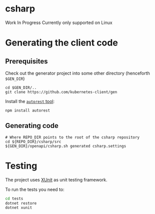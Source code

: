 # csharp
Work In Progress
Currently only supported on Linux 

# Generating the client code

## Prerequisites

Check out the generator project into some other directory
(henceforth `$GEN_DIR`)

```
cd $GEN_DIR/..
git clone https://github.com/kubernetes-client/gen
```

Install the [`autorest` tool](https://github.com/azure/autorest):

```
npm install autorest
```

## Generating code

```
# Where REPO_DIR points to the root of the csharp repository
cd ${REPO_DIR}/csharp/src
${GEN_DIR}/openapi/csharp.sh generated csharp.settings
```

# Testing

The project uses [XUnit](https://xunit.github.io) as unit testing framework.

To run the tests you need to:

```bash
cd tests
dotnet restore
dotnet xunit
```